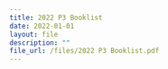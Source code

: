 ```yaml
---
title: 2022 P3 Booklist
date: 2022-01-01
layout: file
description: ""
file_url: /files/2022 P3 Booklist.pdf
---
```

